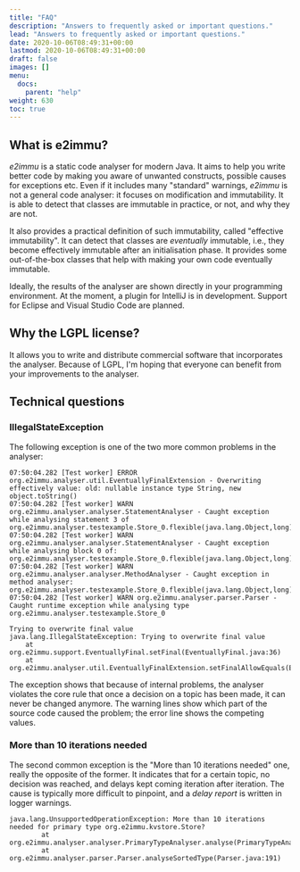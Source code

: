 ```yaml
---
title: "FAQ"
description: "Answers to frequently asked or important questions."
lead: "Answers to frequently asked or important questions."
date: 2020-10-06T08:49:31+00:00
lastmod: 2020-10-06T08:49:31+00:00
draft: false
images: []
menu:
  docs:
    parent: "help"
weight: 630
toc: true
---
```


## What is e2immu?

_e2immu_ is a static code analyser for modern Java. It aims to help you write better code by
making you aware of unwanted constructs, possible causes for exceptions etc. Even if it includes many "standard"
warnings, _e2immu_ is not a general code analyser:
it focuses on modification and immutability. It is able to detect that classes are immutable in practice, or not, and
why they are not.

It also provides a practical definition of such immutability, called "effective immutability". It can detect that
classes are _eventually_ immutable, i.e., they become effectively immutable after an initialisation phase. It provides
some out-of-the-box classes that help with making your own code eventually immutable.

Ideally, the results of the analyser are shown directly in your programming environment. At the moment, a plugin for
IntelliJ is in development. Support for Eclipse and Visual Studio Code are planned.

## Why the LGPL license?

It allows you to write and distribute commercial software that incorporates the analyser.
Because of LGPL, I'm hoping that everyone can benefit from your improvements to the analyser.

## Technical questions

### IllegalStateException

The following exception is one of the two more common problems in the analyser:

```
07:50:04.282 [Test worker] ERROR org.e2immu.analyser.util.EventuallyFinalExtension - Overwriting effectively value: old: nullable instance type String, new object.toString()
07:50:04.282 [Test worker] WARN org.e2immu.analyser.analyser.StatementAnalyser - Caught exception while analysing statement 3 of org.e2immu.analyser.testexample.Store_0.flexible(java.lang.Object,long)
07:50:04.282 [Test worker] WARN org.e2immu.analyser.analyser.StatementAnalyser - Caught exception while analysing block 0 of: org.e2immu.analyser.testexample.Store_0.flexible(java.lang.Object,long)
07:50:04.282 [Test worker] WARN org.e2immu.analyser.analyser.MethodAnalyser - Caught exception in method analyser: org.e2immu.analyser.testexample.Store_0.flexible(java.lang.Object,long)
07:50:04.282 [Test worker] WARN org.e2immu.analyser.parser.Parser - Caught runtime exception while analysing type org.e2immu.analyser.testexample.Store_0

Trying to overwrite final value
java.lang.IllegalStateException: Trying to overwrite final value
	at org.e2immu.support.EventuallyFinal.setFinal(EventuallyFinal.java:36)
	at org.e2immu.analyser.util.EventuallyFinalExtension.setFinalAllowEquals(EventuallyFinalExtension.java:35)
```

The exception shows that because of internal problems, the analyser violates the core rule that once a decision on a topic has been made, it can never be changed anymore. The warning lines show which part of the source code caused the problem; the error line shows the competing values.

### More than 10 iterations needed

The second common exception is the "More than 10 iterations needed" one, really the opposite of the former.
It indicates that for a certain topic, no decision was reached, and delays kept coming iteration after iteration.
The cause is typically more difficult to pinpoint, and a _delay report_ is written in logger warnings.

```
java.lang.UnsupportedOperationException: More than 10 iterations needed for primary type org.e2immu.kvstore.Store?
        at org.e2immu.analyser.analyser.PrimaryTypeAnalyser.analyse(PrimaryTypeAnalyser.java:203)
        at org.e2immu.analyser.parser.Parser.analyseSortedType(Parser.java:191)
```


